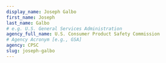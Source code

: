 ```yaml
---
display_name: Joseph Galbo
first_name: Joseph
last_name: Galbo
# e.g. U.S. General Services Administration
agency_full_name: U.S. Consumer Product Safety Commission
# Agency Acronym [e.g., GSA]
agency: CPSC
slug: joseph-galbo
---
```

